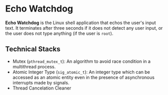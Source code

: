 # Echo Watchdog
**Echo Watchdog** is the Linux shell application that echos the user's input text. It terminates after three seconds if it does not detect any user input, or the user does not type anything (if the user is `root`).

## Technical Stacks
* Mutex (`pthread_mutex_t`): An algorithm to avoid race condition in a multithread process.
* Atomic Integer Type (`sig_atomic_t`): An integer type which can be accessed as an atomic entity even in the presence of asynchronous interrupts made by signals.
* Thread Cancelation Cleaner
